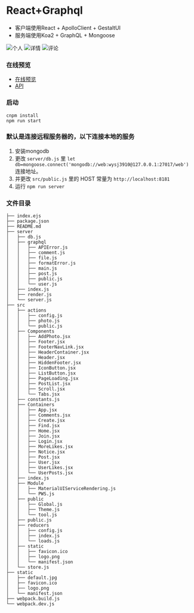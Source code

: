 # React+Graphql

* 客户端使用React + ApolloClient + GestaltUI
* 服务端使用Koa2 + GraphQL + Mongoose

![个人](https://github.com/tzuser/react-graphql/blob/master/readmeImages/2.png)
![详情](https://github.com/tzuser/react-graphql/blob/master/readmeImages/3.png)
![评论](https://github.com/tzuser/react-graphql/blob/master/readmeImages/4.png)

### 在线预览
* [在线预览](http://otaku.tangzuo.cc:8181)
* [API](http://otaku.tangzuo.cc:8181/graphql)

### 启动
```
cnpm install
npm run start
```

### 默认是连接远程服务器的，以下连接本地的服务
1. 安装mongodb
2. 更改 `server/db.js` 里 `let db=mongoose.connect('mongodb://web:wysj3910@127.0.0.1:27017/web')` 连接地址。
3. 并更改 `src/public.js` 里的 HOST 常量为 `http://localhost:8181`
4. 运行 `npm run server`


### 文件目录
```
├── index.ejs
├── package.json
├── README.md
├── server
│   ├── db.js
│   ├── graphql
│   │   ├── APIError.js
│   │   ├── comment.js
│   │   ├── file.js
│   │   ├── formatError.js
│   │   ├── main.js
│   │   ├── post.js
│   │   ├── public.js
│   │   └── user.js
│   ├── index.js
│   ├── render.js
│   └── server.js
├── src
│   ├── actions
│   │   ├── config.js
│   │   ├── photo.js
│   │   └── public.js
│   ├── Components
│   │   ├── AddPhoto.jsx
│   │   ├── Footer.jsx
│   │   ├── FooterNavLink.jsx
│   │   ├── HeaderContainer.jsx
│   │   ├── Header.jsx
│   │   ├── HiddenFooter.jsx
│   │   ├── IconButton.jsx
│   │   ├── ListButton.jsx
│   │   ├── PageLoading.jsx
│   │   ├── PostList.jsx
│   │   ├── Scroll.jsx
│   │   └── Tabs.jsx
│   ├── constants.js
│   ├── Containers
│   │   ├── App.jsx
│   │   ├── Comments.jsx
│   │   ├── Create.jsx
│   │   ├── Find.jsx
│   │   ├── Home.jsx
│   │   ├── Join.jsx
│   │   ├── Login.jsx
│   │   ├── MoreLikes.jsx
│   │   ├── Notice.jsx
│   │   ├── Post.jsx
│   │   ├── User.jsx
│   │   ├── UserLikes.jsx
│   │   └── UserPosts.jsx
│   ├── index.js
│   ├── Module
│   │   ├── MaterialUIServiceRendering.js
│   │   └── PWS.js
│   ├── public
│   │   ├── Global.js
│   │   ├── Theme.js
│   │   └── tool.js
│   ├── public.js
│   ├── reducers
│   │   ├── config.js
│   │   ├── index.js
│   │   └── loads.js
│   ├── static
│   │   ├── favicon.ico
│   │   ├── logo.png
│   │   └── manifest.json
│   └── store.js
├── static
│   ├── default.jpg
│   ├── favicon.ico
│   ├── logo.png
│   └── manifest.json
├── webpack.build.js
└── webpack.dev.js

```
